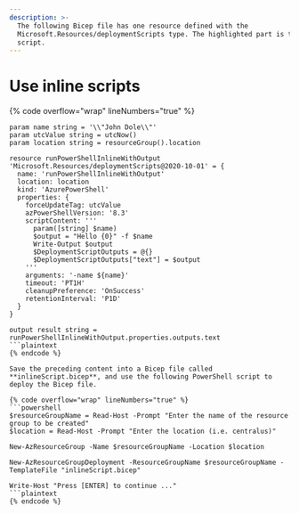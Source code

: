 ```yaml
---
description: >-
  The following Bicep file has one resource defined with the
  Microsoft.Resources/deploymentScripts type. The highlighted part is the inline
  script.
---
```


# Use inline scripts

{% code overflow="wrap" lineNumbers="true" %}
```bicep
param name string = '\\"John Dole\\"'
param utcValue string = utcNow()
param location string = resourceGroup().location

resource runPowerShellInlineWithOutput 'Microsoft.Resources/deploymentScripts@2020-10-01' = {
  name: 'runPowerShellInlineWithOutput'
  location: location
  kind: 'AzurePowerShell'
  properties: {
    forceUpdateTag: utcValue
    azPowerShellVersion: '8.3'
    scriptContent: '''
      param([string] $name)
      $output = "Hello {0}" -f $name
      Write-Output $output
      $DeploymentScriptOutputs = @{}
      $DeploymentScriptOutputs["text"] = $output
    '''
    arguments: '-name ${name}'
    timeout: 'PT1H'
    cleanupPreference: 'OnSuccess'
    retentionInterval: 'P1D'
  }
}

output result string = runPowerShellInlineWithOutput.properties.outputs.text
```plaintext
{% endcode %}

Save the preceding content into a Bicep file called **inlineScript.bicep**, and use the following PowerShell script to deploy the Bicep file.

{% code overflow="wrap" lineNumbers="true" %}
```powershell
$resourceGroupName = Read-Host -Prompt "Enter the name of the resource group to be created"
$location = Read-Host -Prompt "Enter the location (i.e. centralus)"

New-AzResourceGroup -Name $resourceGroupName -Location $location

New-AzResourceGroupDeployment -ResourceGroupName $resourceGroupName -TemplateFile "inlineScript.bicep"

Write-Host "Press [ENTER] to continue ..."
```plaintext
{% endcode %}

